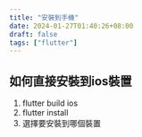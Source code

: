 ```yaml
---
title: "安裝到手機"
date: 2024-01-27T01:40:26+08:00
draft: false
tags: ["flutter"]
---
```

## 如何直接安裝到ios裝置

1. flutter build ios
2. flutter install
3. 選擇要安裝到哪個裝置

